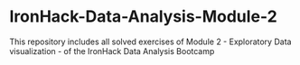# IronHack-Data-Analysis-Module-2
This repository includes all solved exercises of Module 2 - Exploratory Data visualization - of the IronHack Data Analysis Bootcamp
